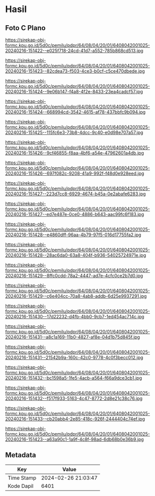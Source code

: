 # Hasil

## Foto C Plano

https://sirekap-obj-formc.kpu.go.id/5d0c/pemilu/pdpr/64/08/04/20/01/6408042001025-20240216-151422--e025f718-24cd-41d7-a552-785b868cd513.jpg

https://sirekap-obj-formc.kpu.go.id/5d0c/pemilu/pdpr/64/08/04/20/01/6408042001025-20240216-151423--82cdea73-f503-4ce3-b0cf-c5ce470dbede.jpg

https://sirekap-obj-formc.kpu.go.id/5d0c/pemilu/pdpr/64/08/04/20/01/6408042001025-20240216-151424--9e06b147-f4a8-4f2e-8433-23ea4cadcf57.jpg

https://sirekap-obj-formc.kpu.go.id/5d0c/pemilu/pdpr/64/08/04/20/01/6408042001025-20240216-151424--668994cd-3542-4615-af78-437bbfc9b094.jpg

https://sirekap-obj-formc.kpu.go.id/5d0c/pemilu/pdpr/64/08/04/20/01/6408042001025-20240216-151425--115fc6e3-73b8-4dcc-9c40-e0d98e707a57.jpg

https://sirekap-obj-formc.kpu.go.id/5d0c/pemilu/pdpr/64/08/04/20/01/6408042001025-20240216-151426--9cf46855-f8aa-4bf6-a54e-47962601a4db.jpg

https://sirekap-obj-formc.kpu.go.id/5d0c/pemilu/pdpr/64/08/04/20/01/6408042001025-20240216-151426--697f082c-9208-41a9-992f-f48d0e928eed.jpg

https://sirekap-obj-formc.kpu.go.id/5d0c/pemilu/pdpr/64/08/04/20/01/6408042001025-20240216-151427--223d7cc8-6929-4674-b45a-0e2abafe6283.jpg

https://sirekap-obj-formc.kpu.go.id/5d0c/pemilu/pdpr/64/08/04/20/01/6408042001025-20240216-151427--ed7e487e-0ce0-4886-b643-aac99fc6f183.jpg

https://sirekap-obj-formc.kpu.go.id/5d0c/pemilu/pdpr/64/08/04/20/01/6408042001025-20240216-151428--e4860dff-96aa-4b79-97f5-016d17755fa2.jpg

https://sirekap-obj-formc.kpu.go.id/5d0c/pemilu/pdpr/64/08/04/20/01/6408042001025-20240216-151428--28ac6da0-63a8-404f-b936-54025724971e.jpg

https://sirekap-obj-formc.kpu.go.id/5d0c/pemilu/pdpr/64/08/04/20/01/6408042001025-20240216-151429--8ffc0cdd-78a2-4447-ad7e-4cfc0ce2b7d0.jpg

https://sirekap-obj-formc.kpu.go.id/5d0c/pemilu/pdpr/64/08/04/20/01/6408042001025-20240216-151429--c6e404cc-70a8-4ab8-addb-6d25e9937291.jpg

https://sirekap-obj-formc.kpu.go.id/5d0c/pemilu/pdpr/64/08/04/20/01/6408042001025-20240216-151430--17d22232-d4fb-4bb0-9cb7-1ed454ac714c.jpg

https://sirekap-obj-formc.kpu.go.id/5d0c/pemilu/pdpr/64/08/04/20/01/6408042001025-20240216-151431--a8c1a169-11b0-4827-af8e-04d1b75d845f.jpg

https://sirekap-obj-formc.kpu.go.id/5d0c/pemilu/pdpr/64/08/04/20/01/6408042001025-20240216-151431--21542b9a-160c-42c0-9778-4c0f3becc012.jpg

https://sirekap-obj-formc.kpu.go.id/5d0c/pemilu/pdpr/64/08/04/20/01/6408042001025-20240216-151432--bc1598a5-1fe5-4acb-a564-f66a9dce3cb1.jpg

https://sirekap-obj-formc.kpu.go.id/5d0c/pemilu/pdpr/64/08/04/20/01/6408042001025-20240216-151432--f517f933-5163-4c47-8772-2d8e21c38c76.jpg

https://sirekap-obj-formc.kpu.go.id/5d0c/pemilu/pdpr/64/08/04/20/01/6408042001025-20240216-151433--cb20abb4-2e85-418c-926f-2444404c74ef.jpg

https://sirekap-obj-formc.kpu.go.id/5d0c/pemilu/pdpr/64/08/04/20/01/6408042001025-20240216-151423--a63a90c1-1a9f-4c8f-98ad-6db68b0e36b9.jpg


## Metadata

| Key        | Value               |
| ---------- | ------------------- |
| Time Stamp | 2024-02-26 21:03:47 |
| Kode Dapil | 6401                |



